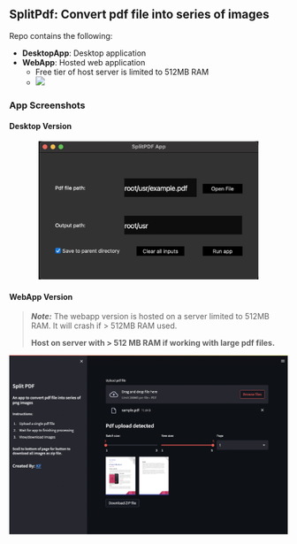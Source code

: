 ## SplitPdf: Convert pdf file into series of images

Repo contains the following:

- __DesktopApp__: Desktop application
- __WebApp__: Hosted web application
  - Free tier of host server is limited to 512MB RAM
  - [![](https://img.shields.io/badge/-Demo-blue)](https://splitpdf.onrender.com)

### App Screenshots

#### Desktop Version

<center>
  <img src="Ref/desktop.png" alt="desktopapp" height="250"/>
</center>

#### WebApp Version

> ***Note:*** The webapp version is hosted on a server limited to 512MB RAM. It will crash if > 512MB RAM used.
> 
> __Host on server with > 512 MB RAM if working with large pdf files.__

![](Ref/web.png)
